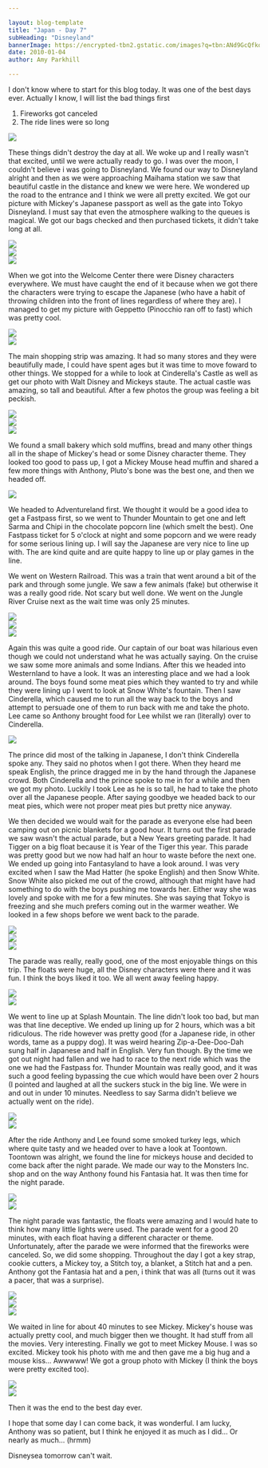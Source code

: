 ```yaml
---

layout: blog-template
title: "Japan - Day 7"
subHeading: "Disneyland"
bannerImage: https://encrypted-tbn2.gstatic.com/images?q=tbn:ANd9GcQfkosNw-i8kfLs6q8nnTX8JtVpH12AcGxjPbHlDfEx_kGjx1ru
date: 2010-01-04
author: Amy Parkhill

---
```

I don't know where to start for this blog today. It was one of the best days ever. Actually I know, I will list the bad things first

1. Fireworks got canceled
2. The ride lines were so long

<div class="center-image"><img src="https://lh3.googleusercontent.com/KjP29RFLRr1zkTmY8cbFtqM1hwvNfvZVmaGeKray1G4aVg24NdhTN31EckcGHJmukXRZhPptBcxF8_soifqpT0L5cv1vCN377p2HWgqAmxi3_auv44iEl875n2KiC7CxJpEqtA" /></div>

These things didn't destroy the day at all. We woke up and I really wasn't that excited, until we were actually ready to go. I was over the moon, I couldn't believe i was going to Disneyland. We found our way to Disneyland alright and then as we were approaching Maihama station we saw that beautiful castle in the distance and knew we were here. We wondered up the road to the entrance and I think we were all pretty excited. We got our picture with Mickey's Japanese passport as well as the gate into Tokyo Disneyland. I must say that even the atmosphere walking to the queues is magical. We got our bags checked and then purchased tickets, it didn't take long at all.

<div class="center-image"><img src="https://lh3.googleusercontent.com/LmGcxLHbjW5Uhb_7r38AgVEFTyKZPxofr3KEXSCQUnMqo_STdfKIRrWh5hOsyi4c7MNf-jzCwsdWhuNZrpD3MJnyhTG7qvFFdxv9XJifQHtaMP0BB_vns6iEROwYMr7t-HtMMQ" /></div>
<div class="center-image"><img src="https://lh3.googleusercontent.com/5AShn4SYycu9r8a0Q_tkkx5vf60sfuMkJvmsi8u8gz69iHq7MAW8odw1k-4szYiqZUagGjOqgT8fhM-knJnrNeuJ_H_5hOoOsBXhdD7BfENqQ0EJIZjfHU6krkSGc15Mf5z9OQ" /></div>
<div class="center-image"><img src="https://lh3.googleusercontent.com/J3yMNtgp79fyhkBk1O3QKDHahPnp7f-fWcM33skjNS5qvHxup6EfVQrivV4OUurz8qfE8JefocOzZqRKDUjFYs2_RO0sR3VZMHdTntIUVRiNx0t93n8OC1bbCbgnRaM2jKC8BQ" /></div>

When we got into the Welcome Center there were Disney characters everywhere. We must have caught the end of it because when we got there the characters were trying to escape the Japanese (who have a habit of throwing children into the front of lines regardless of where they are). I managed to get my picture with Geppetto (Pinocchio ran off to fast) which was pretty cool.

<div class="center-image"><img src="https://lh3.googleusercontent.com/MhRk8cpuqE1L_k6mBr-V2_EQRkX68scaC2eIEkadDa4Ehcy3YJs_nv8YLjF7VU-nRhFctSGoKqWlDI4PqHofsYM3Pfg4R3cMFdW4FKGgaxnsVItfcmp7mQlF0s250g_Gcd5-dA" /></div>
<div class="center-image"><img src="https://lh3.googleusercontent.com/3Jp1gzy5raIc1CAC3p04yrqgMJ3L1RakYrd9FZEKvTFtZWx67jMTrkUvl1IGvuk19E3eEavH4WvLcGDlNJUGeJGhENfi3Md3OHy4E-XaHsmna30-zzLDoqAlUU0fvHQkHFdzpQ" /></div>

The main shopping strip was amazing. It had so many stores and they were beautifully made, I could have spent ages but it was time to move foward to other things. We stopped for a while to look at Cinderella's Castle as well as get our photo with Walt Disney and Mickeys staute. The actual castle was amazing, so tall and beautiful. After a few photos the group was feeling a bit peckish.

<div class="center-image"><img src="https://lh3.googleusercontent.com/sAScQ28w3ayGeH7Opcko2EyKU7kK8arv6n9wm6iD3yfEN2dOUGcb4-VeGQPbxyaKBaF5XJM-iOYVMr5o6gZTuQxwKYUDfCoeU_l9ztdcM1NqFtgxehSpWZo1gNlYiqYz_9H45w" /></div>
<div class="center-image"><img src="https://lh3.googleusercontent.com/uZIHPiyXKQ_0LQNe0-XbMEVSPnhO06sn5uMHeLgOHktWoO6fUyYLAy72ptG9nl8FHj5x546wCMzgl9xbrUj1QwMu191QRr-HsAYrYNsDca62JfVCp5s84RYuzzotTRk04bfHBQ" /></div>
<div class="center-image"><img src="https://lh3.googleusercontent.com/CC1948ZGpRInap3j-eAJQT0Qom_tZz-8gAJXTwnJ6YMgjWpcT8oIS2BxIFgfMCnQAn_r04sLl1ztLvpWSFE7zx0yPGiDKJq9deAOevIFSs9wLCpxCxuT4AMwRe3HKE_owknVuQ" /></div>

We found a small bakery which sold muffins, bread and many other things all in the shape of Mickey's head or some Disney character theme. They looked too good to pass up, I got a Mickey Mouse head muffin and shared a few more things with Anthony, Pluto's bone was the best one, and then we headed off. 

<div class="center-image"><img src="https://lh3.googleusercontent.com/9Sk2rSXLY1oYynKrW6wtEFI5ThWz8GgKvufhzh0vVFu4VnL6p1dtdJNp9udL5XeDdTfG71yeSzKYVKAFfJN7V7LfIfNYeBG5dz3stNoP1CtlC2KRPur1xRrDOzASzFM-hT1M7w" /></div>

We headed to Adventureland first. We thought it would be a good idea to get a Fastpass first, so we went to Thunder Mountain to get one and left Sarma and Chipi in the chocolate popcorn line (which smelt the best). One Fastpass ticket for 5 o'clock at night and some popcorn and we were ready for some serious lining up. I will say the Japanese are very nice to line up with. The are kind quite and are quite happy to line up or play games in the line.

We went on Western Railroad. This was a train that went around a bit of the park and through some jungle. We saw a few animals (fake) but otherwise it was a really good ride. Not scary but well done. We went on the Jungle River Cruise next as the wait time was only 25 minutes.

<div class="center-image"><img src="https://lh3.googleusercontent.com/9Sk2rSXLY1oYynKrW6wtEFI5ThWz8GgKvufhzh0vVFu4VnL6p1dtdJNp9udL5XeDdTfG71yeSzKYVKAFfJN7V7LfIfNYeBG5dz3stNoP1CtlC2KRPur1xRrDOzASzFM-hT1M7w" /></div>
<div class="center-image"><img src="https://lh3.googleusercontent.com/WcMutVB3Xp1zjzp3tltrqBPN8gsCmFB0HN6ri8tJbnTCW-WwMprb5ugttdbZ2q_k1Ong2iqmS5C7M0_gDLgxzvNMLtRk0WIjS0IdVU33lMswQbsc_4AOPw9w3Bh9e3gl5mVp0g" /></div>
<div class="center-image"><img src="https://lh3.googleusercontent.com/dNNYXSjY-bNcNpharpcg-uZgMzbo3BLIW3rijrbj0g2oMD9p2HXO8LQLmhB6PDEp8xc0x_E3OhvZHFoYMwzIljVrkAeQNnJD_lteshaGkTMlct6pDsFZ-NbZf-rqH7fBBVnBbQ" /></div>

Again this was quite a good ride. Our captain of our boat was hilarious even though we could not understand what he was actually saying. On the cruise we saw some more animals and some Indians. After this we headed into Westernland to have a look. It was an interesting place and we had a look around. The boys found some meat pies which they wanted to try and while they were lining up I went to look at Snow White's fountain. Then I saw Cinderella, which caused me to run all the way back to the boys and attempt to persuade one of them to run back with me and take the photo. Lee came so Anthony brought food for Lee whilst we ran (literally) over to Cinderella.

<div class="center-image"><img src="https://lh3.googleusercontent.com/ta1hZifcpSFnfuxdiYgo8cVpxf5gU_g3OYeQoSVjXlMoxTpm6wuND0XxZa0d9EIB4nLsOJknVlov6_buo-XCHK40qyVyTKOPiWWvSQanG3lYKJkknUTPh2Spu52Q0cxDaMwZUw" /></div>

The prince did most of the talking in Japanese, I don't think Cinderella spoke any. They said no photos when I got there. When they heard me speak English, the prince dragged me in by the hand through the Japanese crowd. Both Cinderella and the prince spoke to me in for a while and then we got my photo. Luckily I took Lee as he is so tall, he had to take the photo over all the Japanese people. After saying goodbye we headed back to our meat pies, which were not proper meat pies but pretty nice anyway.

We then decided we would wait for the parade as everyone else had been camping out on picnic blankets for a good hour. It turns out the first parade we saw wasn't the actual parade, but a New Years greeting parade. It had Tigger on a big float because it is Year of the Tiger this year. This parade was pretty good but we now had half an hour to waste before the next one. We ended up going into Fantasyland to have a look around. I was very excited when I saw the Mad Hatter (he spoke English) and then Snow White. Snow White also picked me out of the crowd, although that might have had something to do with the boys pushing me towards her. Either way she was lovely and spoke with me for a few minutes. She was saying that Tokyo is freezing and she much prefers coming out in the warmer weather. We looked in a few shops before we went back to the parade.

<div class="center-image"><img src="https://lh3.googleusercontent.com/iOsiMk9CPqNUICJbkBLDpzvkeZtBjq5a_8bO11FfYFRASiWKMIONLiQRtvbXe3J_ZD5aeZP2LWp1hOuzdn-hfZD3M-Q3PdodSwy-AQ9Avvk6KZjradyK08PmPs6huUhtHVKKsg" /></div>
<div class="center-image"><img src="https://lh3.googleusercontent.com/J-4Ov5Vv1glpDHSwsiCTNLu5tT-ilW2cJUoPHWe6gJCKWggYiUpbLgZ7vLJAq0W1FBBIN1kn5mSTYHnUs10kYSgUaY7yCKyoYOL08PwWKrG9h9gip8PWvcraosSLKZOCm6th5Q" /></div>
<div class="center-image"><img src="https://lh3.googleusercontent.com/ATwnhFHyMMVSmvJjpb5cCPFsSaJ_5gMo1MRslgR8UXDEHWFQRZImGCQ5X4nQnbWJOj9RonEHnKA13lQJaIvU_EKBqa342Q_cKDHKBzrEtlDkXgfdASz5HwaFG-oUTdjj48nLwg" /></div>

The parade was really, really good, one of the most enjoyable things on this trip. The floats were huge, all the Disney characters were there and it was fun. I think the boys liked it too. We all went away feeling happy.

<div class="center-image"><img src="https://lh3.googleusercontent.com/9JU2iQik4ce4gnLbIwNigClqAlm75FKTixF3lfAwFQAm6pfBcIh0uJoBtH3ZmO9tAkZm_xRTET5wL1TPUsoCXJ9veVw03KnKe2qyDVYEW5XQ1ygx0JvHqrPPxlU9sSduPNB2oA" /></div>
<div class="center-image"><img src="https://lh3.googleusercontent.com/AnyQOh4njEGupJEdodhhfUtvRJw0aqPuba_pmXDwpjZNgYobNZ0pYxEA_MRlLO1pAdi_ddhhzCKiTPyPRL8cGZCx9ddD5uDTgjQuWq_97AYwpusDkAqEYldw4ohCWlg4hwjUMQ" /></div>

We went to line up at Splash Mountain. The line didn't look too bad, but man was that line deceptive. We ended up lining up for 2 hours, which was a bit ridiculous. The ride however was pretty good (for a Japanese ride, in other words, tame as a puppy dog). It was weird hearing Zip-a-Dee-Doo-Dah sung half in Japanese and half in English. Very fun though. By the time we got out night had fallen and we had to race to the next ride which was the one we had the Fastpass for. Thunder Mountain was really good, and it was such a good feeling bypassing the cue which would have been over 2 hours (I pointed and laughed at all the suckers stuck in the big line. We were in and out in under 10 minutes. Needless to say Sarma didn't believe we actually went on the ride).

<div class="center-image"><img src="https://lh3.googleusercontent.com/hsNlRSQpEqlSeMyx_SpFIGu6n1c-qAWtRA5qD0skwtHkAQo3mwdfgBN3YCEvpBmReXIAz4bMXAf_Aps8iAi6TTAiZPd6E7d9FF0m8Zy_z5TuEkbyuEOmJg5MSGP0Rx161Q8dnA" /></div>
<div class="center-image"><img src="https://lh3.googleusercontent.com/TT3UH23nP6tAmFqVAYGdjIiSfiyxlCtmRgYu4-j3mwTsnKq8NyPnmoeIas2FJ19X5bN3XenUTTivVRJuVzCdSHs2cpk-Eigu4ihh_e2nVH2AGunVHzODIQbZDSUnCL2EMLgRlA" /></div>

After the ride Anthony and Lee found some smoked turkey legs, which where quite tasty and we headed over to have a look at Toontown. Toontown was alright, we found the line for mickeys house and decided to come back after the night parade. We made our way to the Monsters Inc. shop and on the way Anthony found his Fantasia hat. It was then time for the night parade.

<div class="center-image"><img src="https://lh3.googleusercontent.com/le0aC13pwtdosop8heOKzQ_O1qm6e5XH5J1Pp2zMdoD4d6-lpIo6wTnCzQdQgQpjKC_s4hvPW_kiWIdY__4iL-_9E3N1BE7NeJ9HTkE47tZqeyvKiC_tl9YbHiwinECb5S9WQA" /></div>
<div class="center-image"><img src="https://lh3.googleusercontent.com/3R-l2lBxKnZ_1IUvPmjRvJ4dHUe0Rr0C1o7i_rZmH5eaPhVy8ta6tp0PhJlyTkEJtYVcCGxr1VJ-MV8PmIEq7tI0ePawUkvOEbIVF-qQYMWu4l-uQtnkanFH2Gk8P-uPqbZOpQ" /></div>

The night parade was fantastic, the floats were amazing and I would hate to think how many little lights were used. The parade went for a good 20 minutes, with each float having a different character or theme. Unfortunately, after the parade we were informed that the fireworks were canceled. So, we did some shopping. Throughout the day I got a key strap, cookie cutters, a Mickey toy, a Stitch toy, a blanket, a Stitch hat and a pen. Anthony got the Fantasia hat and a pen, i think that was all (turns out it was a pacer, that was a surprise).

<div class="center-image"><img src="https://lh3.googleusercontent.com/Q2GF6TYzAsXYzClkcS_c3Wgbg7LphkvdMa7Ek6uDrOkisShRfjgSHHVAeJFGZbX_MYyiphzvWPt3k_7if96zrvuP587Eyrds0moxuANeWXeK71sK2aKczbwLy2KEEOrtfAAJqg" /></div>
<div class="center-image"><img src="https://lh3.googleusercontent.com/B5rkCVw-NHC6FF3gqj09Y46mE6dizGIB_4YlWQqjT6yGa36R-bBBc79ivJYDFNjCuFvvDWkFwbLTbhVS1k5pEeKmmPErIVKdOYq1Rbw92cZ-ZfKMqzFnvBukcOR-tLkRwYbgnQ" /></div>
<div class="center-image"><img src="https://lh3.googleusercontent.com/dnvl7bHF6CldefAP3NYNyd3VoOyfjc44bXQYnudyfh-qggJHN0_Rfq9lBffzgH9gsRcnC3v2CBd2hFnMMmWGiSp3Xv0p66x4_vMj20YC9wMLhA0y3Wj9Q--34H6cf9wewZqdJw" /></div>

We waited in line for about 40 minutes to see Mickey. Mickey's house was actually pretty cool, and much bigger then we thought. It had stuff from all the movies. Very interesting. Finally we got to meet Mickey Mouse. I was so excited. Mickey took his photo with me and then gave me a big hug and a mouse kiss... Awwwww! We got a group photo with Mickey (I think the boys were pretty excited too).

<div class="center-image"><img src="https://lh3.googleusercontent.com/VwsbLLgsI9wCgs8cR1zs5I8Z2drYRJeOJl-ny2kj-Gcx7LbxfDIJknZyDM9kOdoS14WRQue43699oJ0nooa4yS9Ar96kea7DSKRerm76bA1fa_r-Jr5bL0L1YO8NYdoXaKo7MQ" /></div>
<div class="center-image"><img src="https://lh3.googleusercontent.com/xoS05kL3M60b2Fmqyu_mWlWDIOVoX8f0Txk5g7gSo1WImk9vhWrGoVSsNBhL9aCbUhkxC950Vag95YQD2NILlfglSccIH17c9Wiej9J38qp7GLGZNdZFQ6EuNwwTnTYV8-ooNw" /></div>

Then it was the end to the best day ever.

I hope that some day I can come back, it was wonderful. I am lucky, Anthony was so patient, but I think he enjoyed it as much as I did... Or nearly as much... (hrmm)

Disneysea tomorrow can't wait.